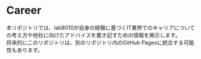 # Career
本リポジトリでは、lab8010が自身の経験に基づくIT業界でのキャリアについての考え方や他社に向けたアドバイスを書き記すための情報を掲示します。  
将来的にこのリポジトリは、別のリポジトリ内のGitHub Pagesに統合する可能性もあります。